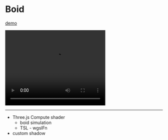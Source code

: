 # Boid

[demo]()

<video width="320" height="240" controls>
<source src="./assets/cap.mp4" type="video/mp4">
</video>

---

- Three.js Compute shader
  - boid simulation
  - TSL - wgslFn
- custom shadow
